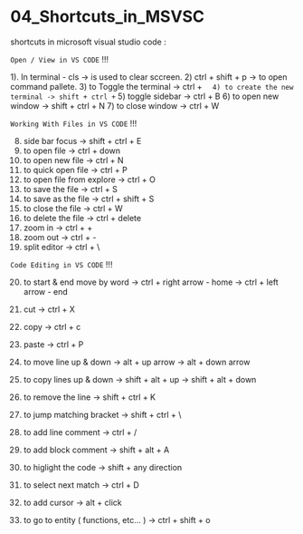 # 04_Shortcuts_in_MSVSC
shortcuts in microsoft visual studio code :

`Open / View in VS CODE`  !!!

1). In terminal - cls      -> is used to clear sccreen.
2) ctrl + shift + p       -> to open command pallete.
3) to Toggle the terminal -> ctrl + `  
4) to create the new terminal -> shift + ctrl + `
5) toggle sidebar         -> ctrl + B
6) to open new window     -> shift + ctrl + N
7) to close window        -> ctrl + W

`Working With Files in VS CODE` !!!

8) side bar focus         -> shift + ctrl + E
9) to open file    -> ctrl + down
10) to open new file  -> ctrl + N
11) to quick open file  -> ctrl + P
12) to open file from explore -> ctrl + O 
13) to save the file      -> ctrl + S
14) to save as the file   -> ctrl + shift + S
15) to close the file    -> ctrl + W
16) to delete the file  ->  ctrl + delete
17) zoom in           ->  ctrl + +
18) zoom out          ->  ctrl + -
19) split editor      -> ctrl + \

`Code Editing in VS CODE` !!!

20) to start & end move by word
      -> ctrl + right arrow - home
         -> ctrl + left arrow  - end

21) cut           -> ctrl + X  
22) copy          -> ctrl + c
23) paste         -> ctrl + P

24) to move line up & down 
        ->  alt + up arrow 
          -> alt + down arrow 
          
25) to copy lines up & down 
         -> shift + alt + up
            -> shift + alt + down
      
26) to remove the line    -> shift + ctrl + K
27) to jump matching bracket -> shift + ctrl + \
28) to add line comment  -> ctrl + /
29) to add block comment  -> shift + alt + A
30) to higlight the code  -> shift +  any direction 
31) to select next match  -> ctrl + D
32) to add cursor  -> alt + click
33) to go to entity ( functions, etc... )    -> ctrl + shift + o

